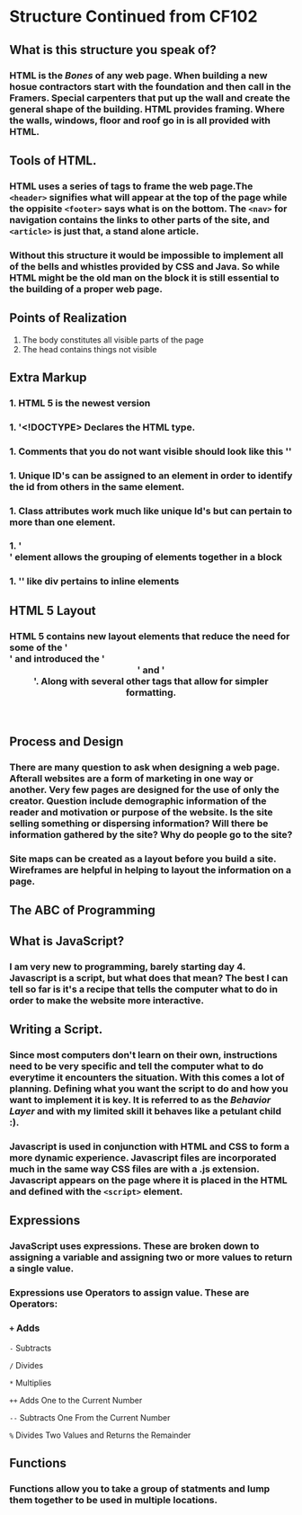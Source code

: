 # Structure Continued from CF102 

## What is this structure you speak of?

### HTML is the *Bones* of any web page.  When building a new hosue contractors start with the foundation and then call in the **Framers**. Special carpenters that put up the wall and create the general shape of the building.  HTML provides framing.  Where the walls, windows, floor and roof go in is all provided with HTML.  


## Tools of HTML.

### HTML uses a series of tags to frame the web page.The `<header>` signifies what will appear at the top of the page while the oppisite `<footer>` says what is on the bottom.  The `<nav>` for navigation contains the links to other parts of the site, and `<article>` is just that, a stand alone article. 


### Without this structure it would be impossible to implement all of the bells and whistles provided by CSS and Java.  So while HTML might be the old man on the block it is still essential to the building of a proper web page.  


## Points of Realization

1. The body constitutes all visible parts of the page 
1. The head contains things not visible

## Extra Markup

### 
### 1. HTML 5 is the newest version 
### 1. '<!DOCTYPE> Declares the HTML type.
### 1. Comments that you do not want visible should look like this '<!--invisible comment-->'
### 1. Unique ID's can be assigned to an element in order to identify the id from others in the same element.  
### 1. Class attributes work much like unique Id's but can pertain to more than one element.
### 1.  '<div>' element allows the grouping of elements together in a block
### 1. '<span>' like div pertains to  inline elements 


## HTML 5 Layout

### HTML 5 contains new layout elements that reduce the need for some of the '<div>' and introduced the '<header>' and '<footer>'. Along with several other tags that allow for simpler formatting.


## Process and Design

### There are many question to ask when designing a web page.  Afterall websites are a form of marketing in one way or another.  Very few pages are designed for the use of only the creator. Question include demographic information of the reader and motivation or purpose of the website.  Is the site selling something or dispersing information?  Will there be information gathered by the site? Why do people go to the site?


### Site maps can be created as a layout before you build a site.  Wireframes are helpful in helping to layout the information on a page.  

## The ABC of Programming


## What is JavaScript?

### I am very new to programming, barely starting day 4.  Javascript is a script, but what does that mean? The best I can tell so far is it's a recipe that tells the computer what to do in order to make the website more interactive.  


## Writing a Script.


### Since most computers don't learn on their own, instructions need to be very specific and tell the computer what to do everytime it encounters the situation.  With this comes a lot of planning.  Defining what you want the script to do and how you want to implement it is key. It is referred to as the *Behavior Layer* and with my limited skill it behaves like a petulant child :).


### Javascript is used in conjunction with HTML and CSS to form a more dynamic experience. Javascript files are incorporated much in the same way CSS files are with a .js extension.  Javascript appears on the page where it is placed in the HTML and defined with the `<script>` element.


## Expressions
### JavaScript uses expressions.  These are broken down to assigning a variable and assigning two or more values to return a single value.


### Expressions use Operators to assign value. These are Operators:

### `+` Adds
`-` Subtracts

`/` Divides

`*` Multiplies

`++` Adds One to the Current Number

`--` Subtracts One From the Current Number

`%` Divides Two Values and Returns the Remainder


## Functions
### Functions allow you to take a group of statments and lump them together to be used in multiple locations.  

